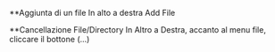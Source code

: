 **Aggiunta di un file
In alto a destra Add File 

**Cancellazione File/Directory
In Altro a Destra, accanto al menu file, cliccare il bottone (...)
